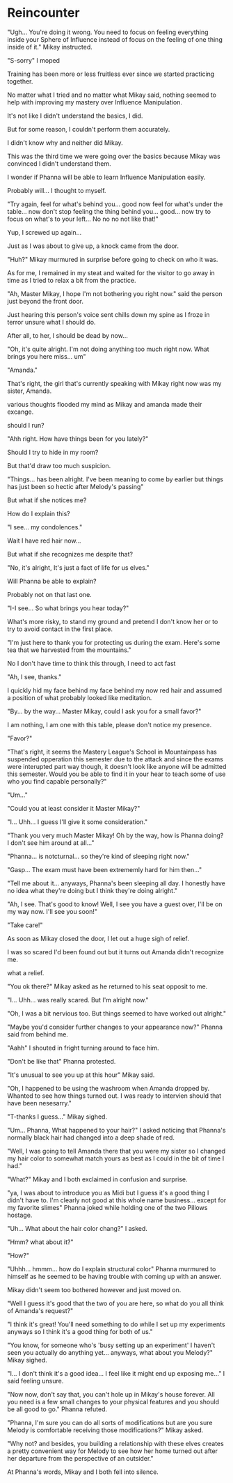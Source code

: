 # Reincounter

"Ugh... You're doing it wrong. You need to focus on feeling everything inside your Sphere of Influence instead of focus on the feeling of one thing inside of it." Mikay instructed.

"S-sorry" I moped

Training has been more or less fruitless ever since we started practicing together.

No matter what I tried and no matter what Mikay said, nothing seemed to help with improving my mastery over Influence Manipulation.

It's not like I didn't understand the basics, I did.

But for some reason, I couldn't perform them accurately.

I didn't know why and neither did Mikay.

This was the third time we were going over the basics because Mikay was convinced I didn't understand them.

I wonder if Phanna will be able to learn Influence Manipulation easily.

Probably will... I thought to myself.

"Try again, feel for what's behind you... good now feel for what's under the table... now don't stop feeling the thing behind you... good... now try to focus on what's to your left... No no no not like that!"

Yup, I screwed up again...

Just as I was about to give up, a knock came from the door.

"Huh?" Mikay murmured in surprise before going to check on who it was.

As for me, I remained in my steat and waited for the visitor to go away in time as I tried to relax a bit from the practice.

"Ah, Master Mikay, I hope I'm not bothering you right now." said the person just beyond the front door.

Just hearing this person's voice sent chills down my spine as I froze in terror unsure what I should do.

After all, to her, I should be dead by now...

"Oh, it's quite alright. I'm not doing anything too much right now. What brings you here miss... um"

"Amanda."

That's right, the girl that's currently speaking with Mikay right now was my sister, Amanda. 

various thoughts flooded my mind as Mikay and amanda made their excange.

should I run?

"Ahh right. How have things been for you lately?"

Should I try to hide in my room?

But that'd draw too much suspicion.

"Things... has been alright. I've been meaning to come by earlier but things has just been so hectic after Melody's passing"

But what if she notices me?

How do I explain this?

"I see... my condolences."

Wait I have red hair now...

But what if she recognizes me despite that?

"No, it's alright, It's just a fact of life for us elves."

Will Phanna be able to explain?

Probably not on that last one.

"I-I see... So what brings you hear today?"

What's more risky, to stand my ground and pretend I don't know her or to try to avoid contact in the first place.

"I'm just here to thank you for protecting us during the exam. Here's some tea that we harvested from the mountains."

No I don't have time to think this through, I need to act fast

"Ah, I see, thanks."

I quickly hid my face behind my face behind my now red hair and assumed a position of what probably looked like meditation. 

"By... by the way... Master Mikay, could I ask you for a small favor?"

I am nothing, I am one with this table, please don't notice my presence. 

"Favor?"

"That's right, it seems the Mastery League's School in Mountainpass has suspended opperation this semester due to the attack and since the exams were interupted part way though, it doesn't look like anyone will be admitted this semester. Would you be able to find it in your hear to teach some of use who you find capable personally?"

"Um..."

"Could you at least consider it Master Mikay?"

"I... Uhh... I guess I'll give it some consideration."

"Thank you very much Master Mikay! Oh by the way, how is Phanna doing? I don't see him around at all..."

"Phanna... is notcturnal... so they're kind of sleeping right now."

"Gasp... The exam must have been extrememly hard for him then..."

"Tell me about it... anyways, Phanna's been sleeping all day. I honestly have no idea what they're doing but I think they're doing alright."

"Ah, I see. That's good to know! Well, I see you have a guest over, I'll be on my way now. I'll see you soon!"

"Take care!"

As soon as Mikay closed the door, I let out a huge sigh of relief.

I was so scared I'd been found out but it turns out Amanda didn't recognize me.

what a relief.

"You ok there?" Mikay asked as he returned to his seat opposit to me.

"I... Uhh... was really scared. But I'm alright now."

"Oh, I was a bit nervious too. But things seemed to have worked out alright."

"Maybe you'd consider further changes to your appearance now?" Phanna said from behind me.

"Aahh" I shouted in fright turning around to face him.

"Don't be like that" Phanna protested.

"It's unusual to see you up at this hour" Mikay said.

"Oh, I happened to be using the washroom when Amanda dropped by. Whanted to see how things turned out. I was ready to intervien should that have been nesesarry."

"T-thanks I guess..." Mikay sighed.

"Um... Phanna, What happened to your hair?" I asked noticing that Phanna's normally black hair had changed into a deep shade of red.

"Well, I was going to tell Amanda there that you were my sister so I changed my hair color to somewhat match yours as best as I could in the bit of time I had."

"What?" Mikay and I both exclaimed in confusion and surprise.

"ya, I was about to introduce you as Midi but I guess it's a good thing I didn't have to. I'm clearly not good at this whole name business... except for my favorite slimes" Phanna joked while holding one of the two Pillows hostage.

"Uh... What about the hair color chang?" I asked.

"Hmm? what about it?"

"How?"

"Uhhh... hmmm... how do I explain structural color" Phanna murmured to himself as he seemed to be having trouble with coming up with an answer.

Mikay didn't seem too bothered however and just moved on.

"Well I guess it's good that the two of you are here, so what do you all think of Amanda's request?"

"I think it's great! You'll need something to do while I set up my experiments anyways so I think it's a good thing for both of us."

"You know, for someone who's 'busy setting up an experiment' I haven't seen you actually do anything yet... anyways, what about you Melody?" Mikay sighed.

"I... I don't think it's a good idea... I feel like it might end up exposing me..." I said feeling unsure.

"Now now, don't say that, you can't hole up in Mikay's house forever. All you need is a few small changes to your physical features and you should be all good to go." Phanna refuted.

"Phanna, I'm sure you can do all sorts of modifications but are you sure Melody is comfortable receiving those modifications?" Mikay asked.

"Why not? and besides, you building a relationship with these elves creates a pretty convenient way for Melody to see how her home turned out after her departure from the perspective of an outsider."

At Phanna's words, Mikay and I both fell into silence.
